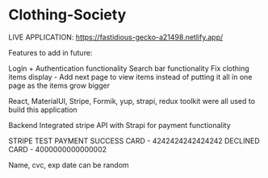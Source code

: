 # Clothing-Society

LIVE APPLICATION: https://fastidious-gecko-a21498.netlify.app/

Features to add in future:

Login + Authentication functionality
Search bar functionality
Fix clothing items display - Add next page to view items instead of putting it all in one page as the items grow bigger

React, MaterialUI, Stripe, Formik, yup, strapi, redux toolkit were all used to build this application

Backend
Integrated stripe API with Strapi for payment functionality

STRIPE TEST PAYMENT
SUCCESS CARD - 4242424242424242
DECLINED CARD - 4000000000000002

Name, cvc, exp date can be random
